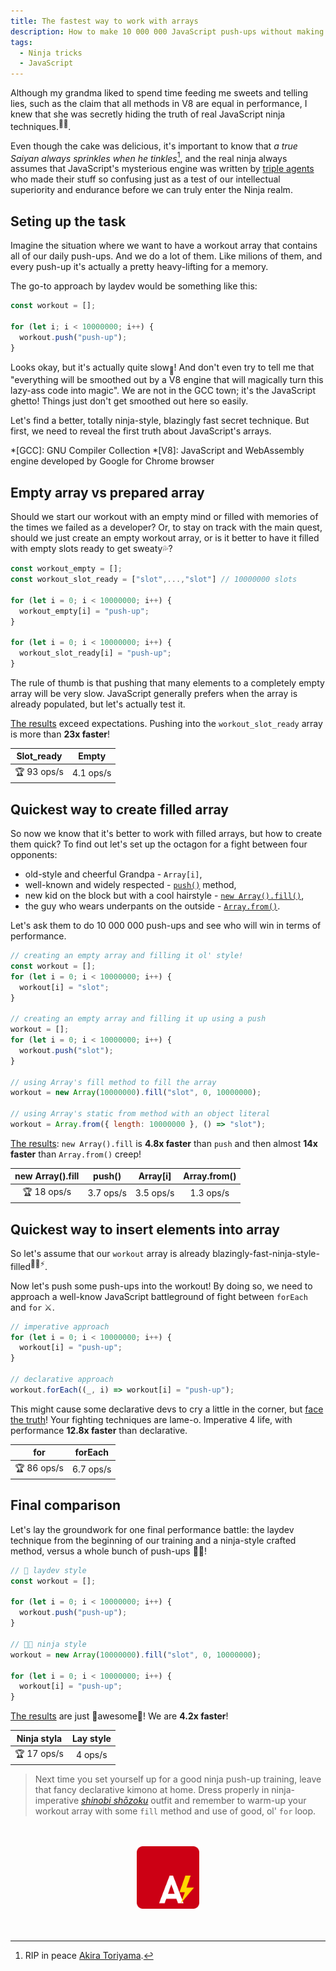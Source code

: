 ```yaml
---
title: The fastest way to work with arrays
description: How to make 10 000 000 JavaScript push-ups without making CPU wet
tags:
  - Ninja tricks
  - JavaScript
---
```


Although my grandma liked to spend time feeding me sweets and telling lies, such as the claim that all methods in V8 are equal in performance, I knew that she was secretly hiding the truth of real JavaScript ninja techniques.<sup>🥷🏻</sup>.

Even though the cake was delicious, it's important to know that _a true Saiyan always sprinkles when he tinkles_[^1], and the real ninja always assumes that JavaScript's mysterious engine was written by [triple agents](https://en.wikipedia.org/wiki/Double_agent#Triple_agent) who made their stuff so confusing just as a test of our intellectual superiority and endurance before we can truly enter the Ninja realm.

## Seting up the task

Imagine the situation where we want to have a workout array that contains all of our daily push-ups. And we do a lot of them. Like milions of them, and every push-up it's actually a pretty heavy-lifting for a memory.

The go-to approach by laydev would be something like this:

```js
const workout = [];

for (let i; i < 10000000; i++) {
  workout.push("push-up");
}
```

Looks okay, but it's actually quite slow<sub>🐌</sub>! And don't even try to tell me that "everything will be smoothed out by a V8 engine that will magically turn this lazy-ass code into magic". We are not in the GCC town; it's the JavaScript ghetto! Things just don't get smoothed out here so easily.

Let's find a better, totally ninja-style, blazingly fast secret technique. But first, we need to reveal the first truth about JavaScript's arrays.

*[GCC]: GNU Compiler Collection
*[V8]: JavaScript and WebAssembly engine developed by Google for Chrome browser

## Empty array vs prepared array

Should we start our workout with an empty mind or filled with memories of the times we failed as a developer? Or, to stay on track with the main quest, should we just create an empty workout array, or is it better to have it filled with empty slots ready to get sweaty💦?

```js
const workout_empty = [];
const workout_slot_ready = ["slot",...,"slot"] // 10000000 slots

for (let i = 0; i < 10000000; i++) {
  workout_empty[i] = "push-up";
}

for (let i = 0; i < 10000000; i++) {
  workout_slot_ready[i] = "push-up";
}
```
The rule of thumb is that pushing that many elements to a completely empty array will be very slow. JavaScript generally prefers when the array is already populated, but let's actually test it.

[The results](https://jsbench.me/jqltyhoctl/1) exceed expectations. Pushing into the `workout_slot_ready` array is more than **23x faster**!
 <div align="center">

 | Slot_ready | Empty |
 | :-: | :-: |
 | 🏆 93 ops/s | 4.1 ops/s |
 </div>

## Quickest way to create filled array

So now we know that it's better to work with filled arrays, but how to create them quick? To find out let's set up the octagon for a fight between four opponents:

- old-style and cheerful Grandpa - `Array[i]`,
- well-known and widely respected - [`push()`](https://developer.mozilla.org/en-US/docs/Web/JavaScript/Reference/Global_Objects/Array/push) method,
- new kid on the block but with a cool hairstyle - [`new Array().fill()`](https://developer.mozilla.org/en-US/docs/Web/JavaScript/Reference/Global_Objects/Array/fill),
- the guy who wears underpants on the outside - [`Array.from()`](https://developer.mozilla.org/en-US/docs/Web/JavaScript/Reference/Global_Objects/Array/from).

Let's ask them to do 10 000 000 push-ups and see who will win in terms of performance.

```js
// creating an empty array and filling it ol' style!
const workout = [];
for (let i = 0; i < 10000000; i++) {
  workout[i] = "slot";
}

// creating an empty array and filling it up using a push
workout = [];
for (let i = 0; i < 10000000; i++) {
  workout.push("slot");
}

// using Array's fill method to fill the array
workout = new Array(10000000).fill("slot", 0, 10000000);

// using Array's static from method with an object literal
workout = Array.from({ length: 10000000 }, () => "slot");
```

[The results](https://jsbench.me/jqltyhoctl/2): `new Array().fill` is **4.8x faster** than `push` and then almost **14x faster** than `Array.from()` creep!

 <div align="center">

 | new Array().fill |   push()   | Array\[i\] | Array.from() |
 | :-----------------: | :--------: | :--------: | :----------: |
 | 🏆 18 ops/s | 3.7 ops/s | 3.5 ops/s |  1.3 ops/s   |
 </div>

## Quickest way to insert elements into array

So let's assume that our `workout` array is already blazingly-fast-ninja-style-filled<sup>🥷🏻⚡</sup>.

Now let's push some push-ups into the workout! By doing so, we need to approach a well-know JavaScript battleground of fight between `forEach` and `for` ⚔️.

```js
// imperative approach
for (let i = 0; i < 10000000; i++) {
  workout[i] = "push-up";
}

// declarative approach
workout.forEach((_, i) => workout[i] = "push-up");
```

 This might cause some declarative devs to cry a little in the corner, but [face the truth](https://jsbench.me/jqltyhoctl/3)! Your fighting techniques are lame-o. Imperative 4 life, with performance **12.8x faster** than declarative.
 <div align="center">

 | for | forEach|
 | :-: | :-:|
 | 🏆 86 ops/s | 6.7 ops/s |
 </div>

## Final comparison

Let's lay the groundwork for one final performance battle: the laydev technique from the beginning of our training and a ninja-style crafted method, versus a whole bunch of push-ups 💪🏻!

```js
// 🦽 laydev style
const workout = [];

for (let i = 0; i < 10000000; i++) {
  workout.push("push-up");
}

// 🥷🏻 ninja style
workout = new Array(10000000).fill("slot", 0, 10000000);

for (let i = 0; i < 10000000; i++) {
  workout[i] = "push-up";
}
```

[The results](https://jsbench.me/jqltyhoctl/4) are just 🎉awesome🎉! We are **4.2x faster**!

 <div align="center">

 | Ninja styla | Lay style |
 | :-: | :-: |
 | 🏆 17 ops/s | 4 ops/s |
 </div>


> Next time you set yourself up for a good ninja push-up training, leave that fancy declarative kimono at home. Dress properly in ninja-imperative _[shinobi shōzoku](https://en.wikipedia.org/wiki/Ninja#Outerwear)_ outfit and remember to warm-up your workout array with some `fill` method and use of good, ol' `for` loop.

<br>
<br>

<div align="center">
    <img src="/img/AnnoyScript_logo.svg"  alt="AnnoyScript logo" height="100" width="100"/>
</div>

<br>
<br>

[^1]: RIP in peace [Akira Toriyama](https://www.youtube.com/watch?v=7pSmhZFbCy0).